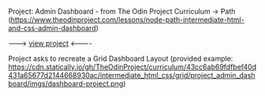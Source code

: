 Project: Admin Dashboard - from The Odin Project Curriculum -> Path (https://www.theodinproject.com/lessons/node-path-intermediate-html-and-css-admin-dashboard)

---> [view project](https://freefallrush.github.io/Admin-Dashboard/) <----

Project asks to recreate a Grid Dashboard Layout (provided example: https://cdn.statically.io/gh/TheOdinProject/curriculum/43cc6ab69fdfbef40d431a65677d2144668930ac/intermediate_html_css/grid/project_admin_dashboard/imgs/dashboard-project.png)
